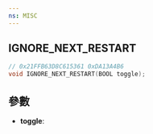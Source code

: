 ```yaml
---
ns: MISC
---
```

## IGNORE_NEXT_RESTART

```c
// 0x21FFB63D8C615361 0xDA13A4B6
void IGNORE_NEXT_RESTART(BOOL toggle);
```


## 參數
* **toggle**: 

